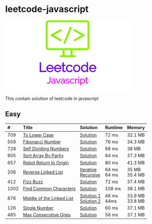 # leetcode-javascript

![LogoMakr_1PDRDt_1](LogoMakr_1PDRDt_1.png)

This contain solution of leetcode in javascript

## Easy

| #    | Title                                                                                 | Solution                                                                                       | Runtime          | Memory               |
|:-----|:--------------------------------------------------------------------------------------|:-----------------------------------------------------------------------------------------------|:-----------------|:---------------------|
| 709  | [To Lower Case](https://leetcode.com/problems/to-lower-case/)                         | [Solution](to_lower_case.js)                                                                   | 72 ms            | 32.1 MB              |
| 509  | [Fibonacci Number](https://leetcode.com/problems/fibonacci-number/)                   | [Solution](fibonacci_number.js)                                                                | 76 ms            | 34.3 MB              |
| 728  | [Self Dividing Numbers](https://leetcode.com/problems/self-dividing-numbers/)         | [Solution](self_dividing_numbers.js)                                                           | 68 ms            | 38 MB                |
| 905  | [Sort Array By Parity](https://leetcode.com/problems/sort-array-by-parity/)           | [Solution](sort_array_by_parity.js)                                                            | 84 ms            | 37.3 MB              |
| 657  | [Robot Return to Origin](https://leetcode.com/problems/robot-return-to-origin/)       | [Solution](robot_return_to_origin.js)                                                          | 80 ms            | 41.3 MB              |
| 206  | [Reverse Linked List](https://leetcode.com/problems/reverse-linked-list/)             | [Iterative](reverse_linked_list_iterative.js)<br>[Recursive](reverse_linked_list_recursive.js) | 64 ms <br> 64 ms | 35 MB <br> 35.4 MB   |
| 412  | [Fizz Buzz](https://leetcode.com/problems/fizz-buzz/)                                 | [Solution](fizz_buzz.js)                                                                       | 72 ms            | 37.4 MB              |
| 1002 | [Find Common Characters](https://leetcode.com/problems/find-common-characters/)       | [Solution](find_common_characters.js)                                                          | 108 ms           | 38.1 MB              |
| 876  | [Middle of the Linked List](https://leetcode.com/problems/middle-of-the-linked-list/) | [Solution 1](middle_of_the_linked_list.js) <br>[Solution 2](middle_of_the_linked_list_2.js)    | 48 ms <br> 44ms  | 33.9 MB <br> 33.8 MB |
| 126  | [Single Number](https://leetcode.com/problems/single-number/)                         | [Solution](single_number.js)                                                                   | 60 ms            | 37.1 MB              |
| 485  | [Max Consecutive Ones](https://leetcode.com/problems/max-consecutive-ones/)           | [Solution](max_consecutive_ones.js)                                                            | 56 ms            | 37.1 MB              |

